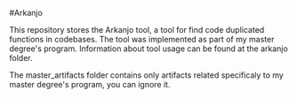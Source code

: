 #Arkanjo

This repository stores the Arkanjo tool, a tool for find code duplicated functions 
in codebases. The tool was implemented as part of my master degree's program. 
Information about tool usage can be found at the arkanjo folder.

The master_artifacts folder contains only artifacts related specificaly to my master
degree's program, you can ignore it.
